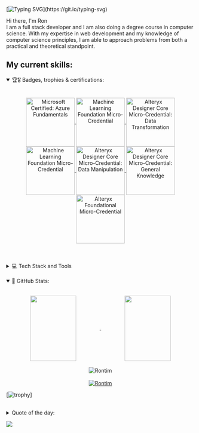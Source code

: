 [![Typing SVG](https://readme-typing-svg.demolab.com/?font=Caveat&weight=1000&size=30&duration=4000&pause=500&color=760000&center=true&width=550&lines=Hi+there!;+My+name+is+Ron+Gitonga!;A+passionate+developer+;+And+;+A+computer+science+enthusiast++;)](https://git.io/typing-svg)

Hi there, I'm Ron <br /> I am a full stack developer and I am also doing a degree course in computer science. With my expertise in web development and my knowledge of computer science principles, I am able to approach problems from both a practical and theoretical standpoint.

## My current skills:

<details align="left" open="">
    <summary>
        🏆🎖 Badges, trophies & certifications:
    </summary>
    <br><br>
   <div align="center">
       <a href="https://www.credly.com/badges/5826ca06-2221-47ae-a467-9ea31400f94e/public_url">
           <img 
                align="center" 
                src="https://images.credly.com/size/110x110/images/be8fcaeb-c769-4858-b567-ffaaa73ce8cf/image.png" 
                alt="Microsoft Certified: Azure Fundamentals" 
                width="130"
            />
       </a>
        <a href="https://www.credly.com/badges/b36a294f-cd5a-44f8-8af3-35daf24b7c82/public_url">
            <img 
                align="center" 
                src="https://images.credly.com/size/110x110/images/70b7f41e-7711-426d-8e87-e6a7b14d3790/image.png" 
                alt="Machine Learning Foundation Micro-Credential" 
                width="130"
                mar
            />
        </a>
       <a href="https://www.credly.com/badges/b36a294f-cd5a-44f8-8af3-35daf24b7c82/public_url">
            <img 
                align="center" 
                src="https://images.credly.com/size/110x110/images/f952f075-87e6-4241-ba10-7d568ca7a3b7/image.png" 
                alt="Alteryx Designer Core Micro-Credential: Data Transformation" 
                width="130"
            />
        </a>
       <a href="https://www.credly.com/badges/b36a294f-cd5a-44f8-8af3-35daf24b7c82/public_url">
            <img 
                align="center" 
                src="https://images.credly.com/size/340x340/images/14744318-8d6a-49c3-971d-6a4a0f524925/Certification_Designer_Core.png" 
                alt="Machine Learning Foundation Micro-Credential" 
                width="130"
            />
        </a>
       <a href="https://www.credly.com/badges/986f9eb4-b634-4d0c-8d6e-a19bf49a87a1/public_url">
            <img 
                align="center" 
                src="https://images.credly.com/size/110x110/images/e180e067-93e5-4262-b811-9d58414339a5/image.png" 
                alt="Alteryx Designer Core Micro-Credential: Data Manipulation" 
                width="130"
            />
        </a>
       <a href="https://www.credly.com/badges/f73fcfe9-a4fe-42ca-939b-11b2f1736143/public_url">
            <img 
                align="center" 
                src="https://images.credly.com/size/110x110/images/a18fc3ad-56c7-4533-b6da-c4bd8478cb41/image.png" 
                alt="Alteryx Designer Core Micro-Credential: General Knowledge" 
                width="130"
            />
        </a>
       <a href="https://www.credly.com/badges/dedd7f4b-362c-48d2-aba2-93a12f1032b0/public_url">
            <img 
                align="center" 
                src="https://images.credly.com/size/110x110/images/1ec9c0f8-60f4-4c96-8fc8-2442b9022a12/image.png" 
                alt="Alteryx Foundational Micro-Credential" 
                width="130"
            />
        </a>
   </div>
<br></br>
</details>
<br>

<details align="left">
    <summary>
        💻 Tech Stack and Tools 
    </summary>

![Javascript](https://img.shields.io/badge/Javascript-F0DB4F?style=for-the-badge&labelColor=black&logo=javascript&logoColor=F0DB4F)
![React](https://img.shields.io/badge/-React-61DBFB?style=for-the-badge&labelColor=black&logo=react&logoColor=61DBFB)
![React Native](https://img.shields.io/badge/React_Native-20232A?style=for-the-badge&logo=react&logoColor=61DAFB)
![HTML](https://img.shields.io/badge/HTML5-E34F26?style=for-the-badge&logo=html5&logoColor=white)
![CSS3](https://img.shields.io/badge/CSS3-1572B6?style=for-the-badge&logo=css3&logoColor=white)
![VSCode](https://img.shields.io/badge/Visual_Studio-0078d7?style=for-the-badge&logo=visual%20studio&logoColor=white)
![Git](https://img.shields.io/badge/Git-F05032?style=for-the-badge&logo=git&logoColor=white)
![PHP](https://img.shields.io/badge/php-%23777BB4.svg?style=for-the-badge&logo=php&logoColor=white)
![Java](https://img.shields.io/badge/java-%23ED8B00.svg?style=for-the-badge&logo=java&logoColor=white)
![Python](https://img.shields.io/badge/python-3670A0?style=for-the-badge&logo=python&logoColor=ffdd54)
![MySQL](https://img.shields.io/badge/mysql-%2300f.svg?style=for-the-badge&logo=mysql&logoColor=white)
![Gimp Gnu Image Manipulation Program](https://img.shields.io/badge/Gimp-657D8B?style=for-the-badge&logo=gimp&logoColor=FFFFFF)
![Bootstrap](https://img.shields.io/badge/bootstrap-%23563D7C.svg?style=for-the-badge&logo=bootstrap&logoColor=white)

</details>
<br>
<details open="">
    <summary>
    📔 GitHub Stats:
    </summary>
    <br>
    <p align="center">
        <a href="https://github.com/Rontim">
            <img align="center"  
            height="175px" 
            src="https://denvercoder1-github-readme-stats.vercel.app/api?username=Rontim&show_icons=true&count_private=true&theme=react&border_color=7F3FBF&bg_color=0D1117&title_color=F85D7F&icon_color=F8D866" 
            height="192px" 
            width="49.5%"/>
        </a>
        <a href="https://github.com/Rontim">
            <img align="center" 
            height="175px"  
            src="https://denvercoder1-github-readme-stats.vercel.app/api/top-langs/?username=Rontim&langs_count=8&layout=compact&theme=react&border_color=7F3FBF&bg_color=0D1117&title_color=F85D7F&icon_color=F8D866" 
            height="192px" 
            width="49.5%"/>
        </a>
        <br><br>
        <a>
        </a>
        <img align="center" 
        src="https://github-readme-streak-stats.herokuapp.com/?user=Rontim&theme=radical&border=7F3FBF&background=0D1117" alt="Rontim"/>
        <br><br>
        <a href="https://github.com/Rontim">
            <img src="https://github-profile-summary-cards.vercel.app/api/cards/profile-details?username=Rontim&theme=radical" alt="Rontim"/>
        </a>
    </p>
</detail>

[![trophy](https://github-profile-trophy.vercel.app/?username=Rontim&theme=monokai&row=2&column=3)]

<br>
<details align="centre">
    <summary>
        Quote of the day:
    </summary>
    <br>
    <p align="center">
        <img align="center" 
            height="250px"  
            src="https://quotes-github-readme.vercel.app/api?type=vertical&theme=algolia" 
            width="50%"
        />
    </p>
</details>


[![](https://visitcount.itsvg.in/api?id=Rontim&icon=0&color=0)](https://visitcount.itsvg.in)
